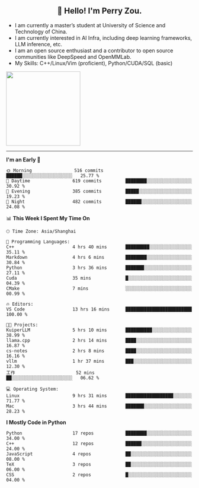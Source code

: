 <h2 align="center">👋 Hello! I'm Perry Zou.</h2>

- I am currently a master’s student at University of Science and Technology of China.
- I am currently interested in AI Infra, including deep learning frameworks, LLM inference, etc.
- I am an open source enthusiast and a contributor to open source communities like DeepSpeed and OpenMMLab.
- My Skills: C++/Linux/Vim (proficient), Python/CUDA/SQL (basic)

<img height=200 align="center" src="https://github-readme-stats.vercel.app/api?username=zonepg" />

-------

<!--START_SECTION:waka-->
**I'm an Early 🐤** 

```text
🌞 Morning                516 commits         ██████░░░░░░░░░░░░░░░░░░░   25.77 % 
🌆 Daytime                619 commits         ████████░░░░░░░░░░░░░░░░░   30.92 % 
🌃 Evening                385 commits         █████░░░░░░░░░░░░░░░░░░░░   19.23 % 
🌙 Night                  482 commits         ██████░░░░░░░░░░░░░░░░░░░   24.08 % 
```


📊 **This Week I Spent My Time On** 

```text
🕑︎ Time Zone: Asia/Shanghai

💬 Programming Languages: 
C++                      4 hrs 40 mins       █████████░░░░░░░░░░░░░░░░   35.11 % 
Markdown                 4 hrs 6 mins        ████████░░░░░░░░░░░░░░░░░   30.84 % 
Python                   3 hrs 36 mins       ███████░░░░░░░░░░░░░░░░░░   27.11 % 
Cuda                     35 mins             █░░░░░░░░░░░░░░░░░░░░░░░░   04.39 % 
CMake                    7 mins              ░░░░░░░░░░░░░░░░░░░░░░░░░   00.99 % 

🔥 Editors: 
VS Code                  13 hrs 16 mins      █████████████████████████   100.00 % 

🐱‍💻 Projects: 
KuiperLLM                5 hrs 10 mins       ██████████░░░░░░░░░░░░░░░   38.99 % 
llama.cpp                2 hrs 14 mins       ████░░░░░░░░░░░░░░░░░░░░░   16.87 % 
cs-notes                 2 hrs 8 mins        ████░░░░░░░░░░░░░░░░░░░░░   16.16 % 
vllm                     1 hr 37 mins        ███░░░░░░░░░░░░░░░░░░░░░░   12.30 % 
工作                       52 mins             ██░░░░░░░░░░░░░░░░░░░░░░░   06.62 % 

💻 Operating System: 
Linux                    9 hrs 31 mins       ██████████████████░░░░░░░   71.77 % 
Mac                      3 hrs 44 mins       ███████░░░░░░░░░░░░░░░░░░   28.23 % 
```

**I Mostly Code in Python** 

```text
Python                   17 repos            ████████░░░░░░░░░░░░░░░░░   34.00 % 
C++                      12 repos            ██████░░░░░░░░░░░░░░░░░░░   24.00 % 
JavaScript               4 repos             ██░░░░░░░░░░░░░░░░░░░░░░░   08.00 % 
TeX                      3 repos             ██░░░░░░░░░░░░░░░░░░░░░░░   06.00 % 
CSS                      2 repos             █░░░░░░░░░░░░░░░░░░░░░░░░   04.00 % 
```




<!--END_SECTION:waka-->
